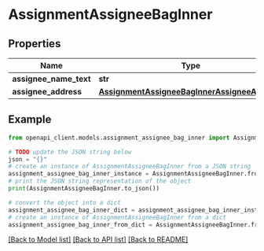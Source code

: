 # AssignmentAssigneeBagInner


## Properties

Name | Type | Description | Notes
------------ | ------------- | ------------- | -------------
**assignee_name_text** | **str** |  | [optional] 
**assignee_address** | [**AssignmentAssigneeBagInnerAssigneeAddress**](AssignmentAssigneeBagInnerAssigneeAddress.md) |  | [optional] 

## Example

```python
from openapi_client.models.assignment_assignee_bag_inner import AssignmentAssigneeBagInner

# TODO update the JSON string below
json = "{}"
# create an instance of AssignmentAssigneeBagInner from a JSON string
assignment_assignee_bag_inner_instance = AssignmentAssigneeBagInner.from_json(json)
# print the JSON string representation of the object
print(AssignmentAssigneeBagInner.to_json())

# convert the object into a dict
assignment_assignee_bag_inner_dict = assignment_assignee_bag_inner_instance.to_dict()
# create an instance of AssignmentAssigneeBagInner from a dict
assignment_assignee_bag_inner_from_dict = AssignmentAssigneeBagInner.from_dict(assignment_assignee_bag_inner_dict)
```
[[Back to Model list]](../README.md#documentation-for-models) [[Back to API list]](../README.md#documentation-for-api-endpoints) [[Back to README]](../README.md)


